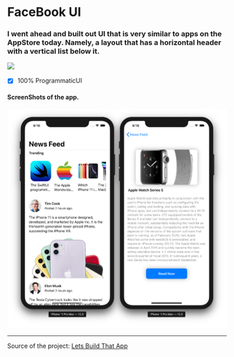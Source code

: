 #  FaceBook UI

### I went ahead and built out UI that is very similar to apps on the AppStore today. Namely, a layout that has a horizontal header with a vertical list below it.

![](Assets/swiftui-badge)

- [x] 100% ProgrammaticUI

#### ScreenShots of the app.
![](Assets/ScreenShots.png)

---

Source of the project: [Lets Build That App](https://www.youtube.com/watch?v=7QgPpvqTfeo)
